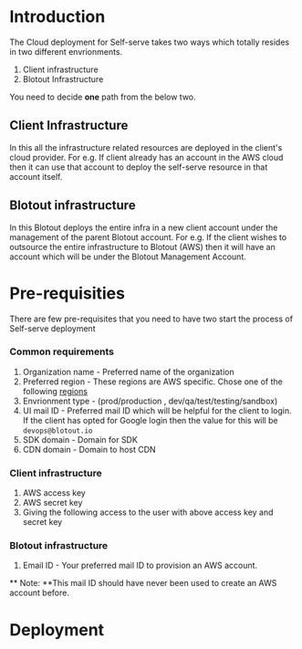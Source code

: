# Introduction

The Cloud deployment for Self-serve takes two ways which totally resides in two different envrionments.

1. Client infrastructure
2. Blotout Infrastructure

You need to decide **one** path from the below two.

## Client Infrastructure
In this all the infrastructure related resources are deployed in the client's cloud provider. For e.g. If client already has an account in the AWS cloud then it can use that account to deploy the self-serve resource in that account itself.

## Blotout infrastructure
In this Blotout deploys the entire infra in a new client account under the management of the parent Blotout account. For e.g. If the client wishes to outsource the entire infrastructure to Blotout (AWS) then it will have an account which will be under the Blotout Management Account.

# Pre-requisities
There are few pre-requisites that you need to have two start the process of Self-serve deployment

### Common requirements
1. Organization name - Preferred name of the organization
2. Preferred region - These regions are AWS specific. Chose one of the following [regions](https://docs.aws.amazon.com/AmazonRDS/latest/UserGuide/Concepts.RegionsAndAvailabilityZones.html#Concepts.RegionsAndAvailabilityZones.Regions)
3. Envrionment type - (prod/production , dev/qa/test/testing/sandbox)
4. UI mail ID - Preferred mail ID which will be helpful for the client to login. If the client has opted for Google login then the value for this will be `devops@blotout.io`
5. SDK domain - Domain for SDK
6. CDN domain - Domain to host CDN

### Client infrastructure
1. AWS access key
2. AWS secret key
3. Giving the following access to the user with above access key and secret key

### Blotout infrastructure
1. Email ID - Your preferred mail ID to provision an AWS account. 

** Note: **This mail ID should have never been used to create an AWS account before.

# Deployment